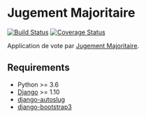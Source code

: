 # Jugement Majoritaire
[![Build Status](https://travis-ci.org/nim65s/django-jugemaj.svg?branch=master)](https://travis-ci.org/nim65s/django-jugemaj)
[![Coverage Status](https://coveralls.io/repos/github/nim65s/django-jugemaj/badge.svg?branch=master)](https://coveralls.io/github/nim65s/django-jugemaj?branch=master)


Application de vote par [Jugement Majoritaire](https://fr.wikipedia.org/wiki/Jugement_majoritaire).


## Requirements

- Python >= 3.6
- [Django](https://pypi.python.org/pypi/Django) >= 1.10
- [django-autoslug](https://pypi.python.org/pypi/django-autoslug)
- [django-bootstrap3](https://pypi.python.org/pypi/django-bootstrap3)

